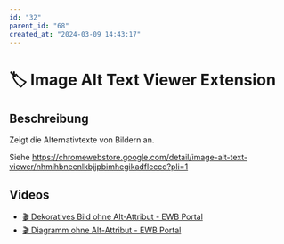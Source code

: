 ```yaml
---
id: "32"
parent_id: "68"
created_at: "2024-03-09 14:43:17"
---
```


# 🏷️ Image Alt Text Viewer Extension

## Beschreibung

Zeigt die Alternativtexte von Bildern an.

Siehe <https://chromewebstore.google.com/detail/image-alt-text-viewer/nhmihbneenlkbjjpbimhegikadfleccd?pli=1>

## Videos

- [🎬 Dekoratives Bild ohne Alt-Attribut - EWB Portal](/de/videos/dekoratives-bild-ohne-alt-attribut-ewb-portal)
- [🎬 Diagramm ohne Alt-Attribut - EWB Portal](/de/videos/diagramm-ohne-alt-attribut-ewb-portal)